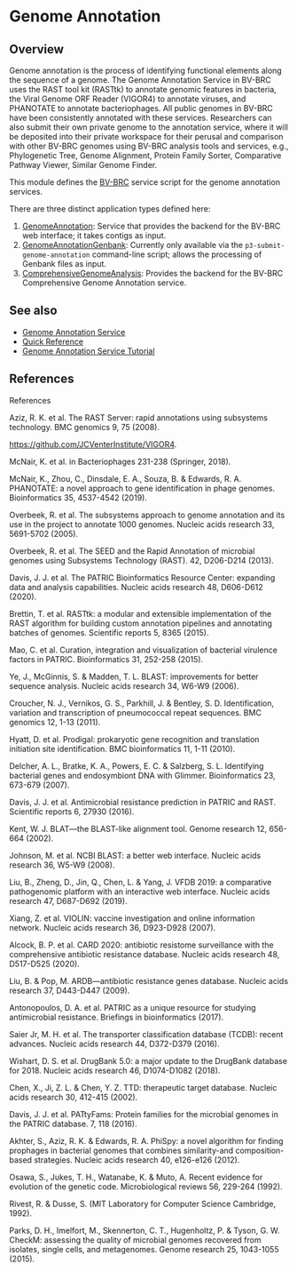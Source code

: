 # Genome Annotation

## Overview

Genome annotation is the process of identifying functional elements
along the sequence of a genome. The Genome Annotation Service in
BV-BRC uses the RAST tool kit (RASTtk) to annotate genomic features
in bacteria, the Viral Genome ORF Reader (VIGOR4) to annotate
viruses, and PHANOTATE to annotate bacteriophages. All public
genomes in BV-BRC have been consistently annotated with these
services. Researchers can also submit their own private genome to the
annotation service, where it will be deposited into their private
workspace for their perusal and comparison with other BV-BRC genomes
using BV-BRC analysis tools and services, e.g., Phylogenetic Tree,
Genome Alignment, Protein Family Sorter, Comparative Pathway Viewer,
Similar Genome Finder.

This module defines the [BV-BRC](https://bv-brc.org) service script for the genome annotation services.

There are three distinct application types defined here:

1. [GenomeAnnotation](app_specs/GenomeAnnotation.md): Service that provides the backend for the BV-BRC web interface; it takes contigs as input.
2. [GenomeAnnotationGenbank](app_specs/GenomeAnnotationGenbank.md): Currently only available via the `p3-submit-genome-annotation` command-line script; allows the processing of Genbank files as input.
3. [ComprehensiveGenomeAnalysis](app_specs/ComprehensiveGenomeAnalysis.md): Provides the backend for the BV-BRC Comprehensive Genome Annotation service.


## See also

* [Genome Annotation Service](https://bv-brc.org/app/Annotation)
* [Quick Reference](https://www.bv-brc.org/docs/quick_references/services/genome_annotation_service.html)
* [Genome Annotation Service Tutorial](https://www.bv-brc.org/docs/tutorial/genome_annotation/genome_annotation.html)



## References

References

Aziz, R. K. et al. The RAST Server: rapid annotations using subsystems technology. BMC genomics 9, 75 (2008).

https://github.com/JCVenterInstitute/VIGOR4.

McNair, K. et al. in Bacteriophages 231-238 (Springer, 2018).

McNair, K., Zhou, C., Dinsdale, E. A., Souza, B. & Edwards, R. A. PHANOTATE: a novel approach to gene identification in phage genomes. Bioinformatics 35, 4537-4542 (2019).

Overbeek, R. et al. The subsystems approach to genome annotation and its use in the project to annotate 1000 genomes. Nucleic acids research 33, 5691-5702 (2005).

Overbeek, R. et al. The SEED and the Rapid Annotation of microbial genomes using Subsystems Technology (RAST). 42, D206-D214 (2013).

Davis, J. J. et al. The PATRIC Bioinformatics Resource Center: expanding data and analysis capabilities. Nucleic acids research 48, D606-D612 (2020).

Brettin, T. et al. RASTtk: a modular and extensible implementation of the RAST algorithm for building custom annotation pipelines and annotating batches of genomes. Scientific reports 5, 8365 (2015).

Mao, C. et al. Curation, integration and visualization of bacterial virulence factors in PATRIC. Bioinformatics 31, 252-258 (2015).

Ye, J., McGinnis, S. & Madden, T. L. BLAST: improvements for better sequence analysis. Nucleic acids research 34, W6-W9 (2006).

Croucher, N. J., Vernikos, G. S., Parkhill, J. & Bentley, S. D. Identification, variation and transcription of pneumococcal repeat sequences. BMC genomics 12, 1-13 (2011).

Hyatt, D. et al. Prodigal: prokaryotic gene recognition and translation initiation site identification. BMC bioinformatics 11, 1-11 (2010).

Delcher, A. L., Bratke, K. A., Powers, E. C. & Salzberg, S. L. Identifying bacterial genes and endosymbiont DNA with Glimmer. Bioinformatics 23, 673-679 (2007).

Davis, J. J. et al. Antimicrobial resistance prediction in PATRIC and RAST. Scientific reports 6, 27930 (2016).

Kent, W. J. BLAT—the BLAST-like alignment tool. Genome research 12, 656-664 (2002).

Johnson, M. et al. NCBI BLAST: a better web interface. Nucleic acids research 36, W5-W9 (2008).

Liu, B., Zheng, D., Jin, Q., Chen, L. & Yang, J. VFDB 2019: a comparative pathogenomic platform with an interactive web interface. Nucleic acids research 47, D687-D692 (2019).

Xiang, Z. et al. VIOLIN: vaccine investigation and online information network. Nucleic acids research 36, D923-D928 (2007).

Alcock, B. P. et al. CARD 2020: antibiotic resistome surveillance with the comprehensive antibiotic resistance database. Nucleic acids research 48, D517-D525 (2020).

Liu, B. & Pop, M. ARDB—antibiotic resistance genes database. Nucleic acids research 37, D443-D447 (2009).

Antonopoulos, D. A. et al. PATRIC as a unique resource for studying antimicrobial resistance. Briefings in bioinformatics (2017).

Saier Jr, M. H. et al. The transporter classification database (TCDB): recent advances. Nucleic acids research 44, D372-D379 (2016).

Wishart, D. S. et al. DrugBank 5.0: a major update to the DrugBank database for 2018. Nucleic acids research 46, D1074-D1082 (2018).

Chen, X., Ji, Z. L. & Chen, Y. Z. TTD: therapeutic target database. Nucleic acids research 30, 412-415 (2002).

Davis, J. J. et al. PATtyFams: Protein families for the microbial genomes in the PATRIC database. 7, 118 (2016).

Akhter, S., Aziz, R. K. & Edwards, R. A. PhiSpy: a novel algorithm for finding prophages in bacterial genomes that combines similarity-and composition-based strategies. Nucleic acids research 40, e126-e126 (2012).

Osawa, S., Jukes, T. H., Watanabe, K. & Muto, A. Recent evidence for evolution of the genetic code. Microbiological reviews 56, 229-264 (1992).

Rivest, R. & Dusse, S. (MIT Laboratory for Computer Science Cambridge, 1992).

Parks, D. H., Imelfort, M., Skennerton, C. T., Hugenholtz, P. & Tyson, G. W. CheckM: assessing the quality of microbial genomes recovered from isolates, single cells, and metagenomes. Genome research 25, 1043-1055 (2015).